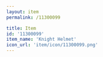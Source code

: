 ```yaml
---
layout: item
permalink: /11300099

title: Item
id: '11300099'
item_name: 'Knight Helmet'
icon_url: 'item/icon/11300099.png'
---
```

